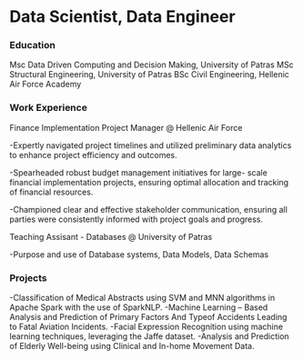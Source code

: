 # Data Scientist, Data Engineer

### Education
Msc Data Driven Computing and Decision Making, University of Patras
MSc Structural Engineering, University of Patras
BSc Civil Engineering, Hellenic Air Force Academy

### Work Experience

Finance Implementation Project Manager @ Hellenic Air Force

-Expertly navigated project timelines and utilized preliminary
data analytics to enhance project efficiency and outcomes.

-Spearheaded robust budget management initiatives for large-
scale financial implementation projects, ensuring optimal
allocation and tracking of financial resources.

-Championed clear and effective stakeholder communication,
ensuring all parties were consistently informed with project goals
and progress.

Teaching Assisant - Databases @ University of Patras

-Purpose and use of Database systems, Data Models, Data
Schemas

### Projects

-Classification of Medical Abstracts using SVM and MNN
algorithms in Apache Spark with the use of SparkNLP.
-Machine Learning – Based Analysis and Prediction of Primary
Factors And Typeof Accidents Leading to Fatal Aviation
Incidents.
-Facial Expression Recognition using machine learning
techniques, leveraging the Jaffe dataset.
-Analysis and Prediction of Elderly Well-being using Clinical
and In-home Movement Data.
